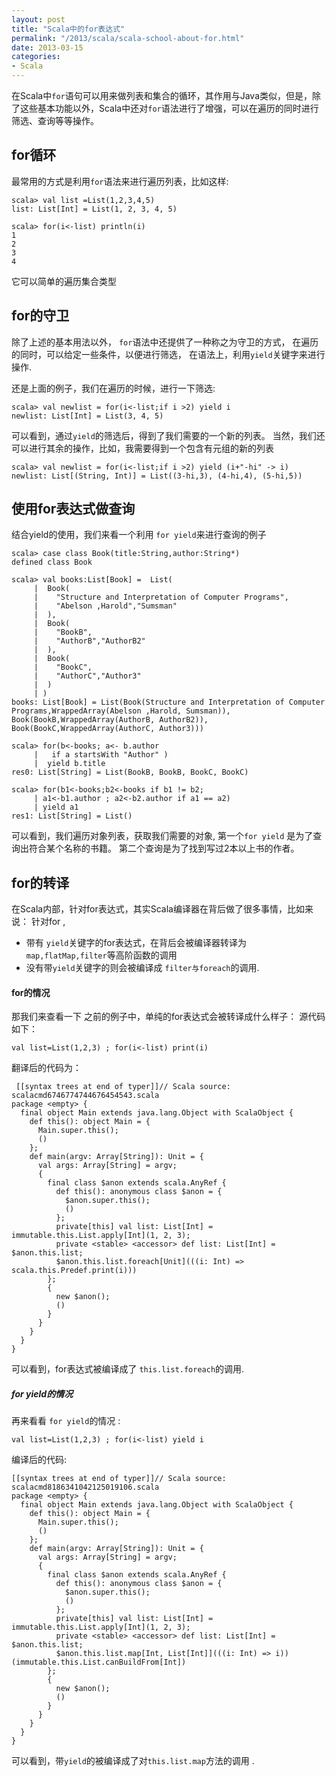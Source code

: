 ```yaml
---
layout: post
title: "Scala中的for表达式"
permalink: "/2013/scala/scala-school-about-for.html"
date: 2013-03-15 
categories: 
- Scala
---
```


在Scala中`for`语句可以用来做列表和集合的循环，其作用与Java类似，但是，除了这些基本功能以外，Scala中还对`for`语法进行了增强，可以在遍历的同时进行筛选、查询等等操作。

## for循环 

最常用的方式是利用`for`语法来进行遍历列表，比如这样: 

```
scala> val list =List(1,2,3,4,5)
list: List[Int] = List(1, 2, 3, 4, 5)

scala> for(i<-list) println(i)
1
2
3
4

```

它可以简单的遍历集合类型

## for的守卫

除了上述的基本用法以外， `for`语法中还提供了一种称之为守卫的方式， 在遍历的同时，可以给定一些条件，以便进行筛选， 在语法上，利用`yield`关键字来进行操作.

还是上面的例子，我们在遍历的时候，进行一下筛选: 

```
scala> val newlist = for(i<-list;if i >2) yield i
newlist: List[Int] = List(3, 4, 5)
```
 
可以看到，通过`yield`的筛选后，得到了我们需要的一个新的列表。 
当然，我们还可以进行其余的操作，比如，我需要得到一个包含有元组的新的列表

```
scala> val newlist = for(i<-list;if i >2) yield (i+"-hi" -> i)
newlist: List[(String, Int)] = List((3-hi,3), (4-hi,4), (5-hi,5))
```

## 使用for表达式做查询

结合yield的使用，我们来看一个利用 `for yield`来进行查询的例子 

```
scala> case class Book(title:String,author:String*)
defined class Book

scala> val books:List[Book] =  List(
     |  Book(
     |    "Structure and Interpretation of Computer Programs",
     |    "Abelson ,Harold","Sumsman"
     |  ),
     |  Book(
     |    "BookB",
     |    "AuthorB","AuthorB2"
     |  ),
     |  Book(
     |    "BookC",
     |    "AuthorC","Author3"
     |  )
     | )
books: List[Book] = List(Book(Structure and Interpretation of Computer Programs,WrappedArray(Abelson ,Harold, Sumsman)), Book(BookB,WrappedArray(AuthorB, AuthorB2)), Book(BookC,WrappedArray(AuthorC, Author3)))

scala> for(b<-books; a<- b.author
     |   if a startsWith "Author" )
     |  yield b.title
res0: List[String] = List(BookB, BookB, BookC, BookC)

scala> for(b1<-books;b2<-books if b1 != b2;
     | a1<-b1.author ; a2<-b2.author if a1 == a2)
     | yield a1
res1: List[String] = List()
```

可以看到，我们遍历对象列表，获取我们需要的对象, 第一个`for yield` 是为了查询出符合某个名称的书籍。
第二个查询是为了找到写过2本以上书的作者。   


## for的转译

在Scala内部，针对for表达式，其实Scala编译器在背后做了很多事情，比如来说： 
针对for ,  

* 带有 `yield`关键字的for表达式，在背后会被编译器转译为 `map,flatMap,filter`等高阶函数的调用
* 没有带`yield`关键字的则会被编译成 `filter与foreach`的调用.  

#### for的情况 

那我们来查看一下 之前的例子中，单纯的for表达式会被转译成什么样子：
源代码 如下： 

`val list=List(1,2,3) ; for(i<-list) print(i)` 

翻译后的代码为：  

```                              
 [[syntax trees at end of typer]]// Scala source: scalacmd6746774744676454543.scala
package <empty> {
  final object Main extends java.lang.Object with ScalaObject {
    def this(): object Main = {
      Main.super.this();
      ()
    };
    def main(argv: Array[String]): Unit = {
      val args: Array[String] = argv;
      {
        final class $anon extends scala.AnyRef {
          def this(): anonymous class $anon = {
            $anon.super.this();
            ()
          };
          private[this] val list: List[Int] = immutable.this.List.apply[Int](1, 2, 3);
          private <stable> <accessor> def list: List[Int] = $anon.this.list;
          $anon.this.list.foreach[Unit](((i: Int) => scala.this.Predef.print(i)))
        };
        {
          new $anon();
          ()
        }
      }
    }
  }
}
```



可以看到，for表达式被编译成了 `this.list.foreach`的调用. 

##### for yield的情况
再来看看 `for yield`的情况 :  

`val list=List(1,2,3) ; for(i<-list) yield i`

编译后的代码:  

```
[[syntax trees at end of typer]]// Scala source: scalacmd8186341042125019106.scala
package <empty> {
  final object Main extends java.lang.Object with ScalaObject {
    def this(): object Main = {
      Main.super.this();
      ()
    };
    def main(argv: Array[String]): Unit = {
      val args: Array[String] = argv;
      {
        final class $anon extends scala.AnyRef {
          def this(): anonymous class $anon = {
            $anon.super.this();
            ()
          };
          private[this] val list: List[Int] = immutable.this.List.apply[Int](1, 2, 3);
          private <stable> <accessor> def list: List[Int] = $anon.this.list;
          $anon.this.list.map[Int, List[Int]](((i: Int) => i))(immutable.this.List.canBuildFrom[Int])
        };
        {
          new $anon();
          ()
        }
      }
    }
  }
}
```
可以看到，带`yield`的被编译成了对`this.list.map`方法的调用 .  






